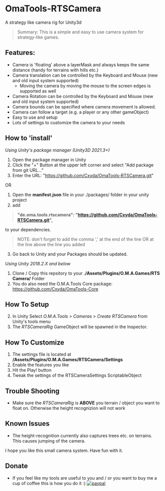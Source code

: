# OmaTools-RTSCamera
A strategy like camera rig for Unity3d

> Summary: This is a simple and easy to use camera system for strategy-like games.

## Features:
- Camera is 'floating' above a layerMask and always keeps the same distance (handy for terrains with hills etc.)
- Camera translation can be controlled by the Keyboard and Mouse (new and old input system supported)
  - Moving the camera by moving the mouse to the screen edges is supported as well
- Camera Rotation can be controlled by the Keyboard and Mouse (new and old input system supported)
- Camera bounds can be specified where camera movement is allowed.
- Camera can follow a target (e.g. a player or any other gameObject)
- Easy to use and setup
- Lots of settings to customize the camera to your needs

## How to 'install'
*Using Unity's package manager (Unity3D 2021.3+)*
1) Open the package manager in Unity
2) Click the "+" Button at the upper left corner and select "Add package from git URL..."
3) Enter the URL: "https://github.com/Cxyda/OmaTools-RTSCamera.git"

OR

1) Open the **manifest.json** file in your ./packages/ folder in your unity project
2) add 
> **"de.oma.tools.rtscamera": "https://github.com/Cxyda/OmaTools-RTSCamera.git",** 

to your dependencies.
  > NOTE: don't forget to add the comma ',' at the end of the line OR at the line above the line you added
3) Go back to Unity and your Packages should be updated.

*Using Unity 2018.2.X and below*
1) Clone / Copy this repsitory to your **./Assets/Plugins/O.M.A.Games/RTS Camera/** Folder
2) You do also need the O.M.A.Tools Core package: https://github.com/Cxyda/OmaTools-Core

## How To Setup
2) In Unity Select *O.M.A.Tools > Cameras > Create RTSCamera* from Unity's tools menu
3) The *RTSCameraRig* GameObject will be spawned in the Inspector.

## How To Customize
1) The settings file is located at **/Assets/Plugins/O.M.A.Games/RTSCamera/Settings**
2) Enable the features you like
3) Hit the Play! button
4) Tweak the settings of the RTSCameraSettings ScriptableObject

## Trouble Shooting
- Make sure the *RTSCameraRig* is **ABOVE** you terrain / object you want to float on. Otherwise the height recognizion will not work

## Known Issues
- The height-recognition currently also captures trees etc. on terrains. This causes jumping of the camera.

I hope you like this small camera system. Have fun with it.

## Donate
- If you feel like my tools are useful to you and / or you want to buy me a cup of coffee this is how you do it :)
[![paypal](https://www.paypalobjects.com/en_US/i/btn/btn_donateCC_LG.gif)](https://www.paypal.com/cgi-bin/webscr?cmd=_s-xclick&hosted_button_id=VXRUCCUSS8CSQ&source=url)

